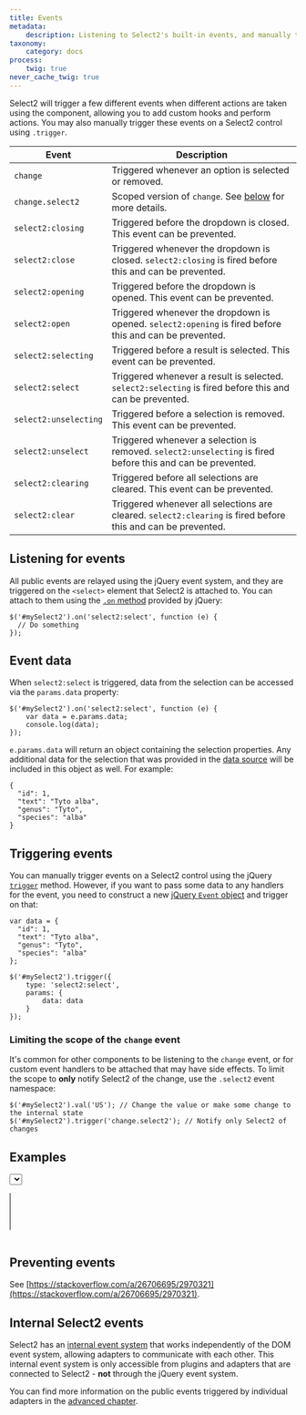 ```yaml
---
title: Events
metadata:
    description: Listening to Select2's built-in events, and manually triggering events on the Select2 component.
taxonomy:
    category: docs
process:
    twig: true
never_cache_twig: true
---
```


Select2 will trigger a few different events when different actions are taken using the component, allowing you to add custom hooks and perform actions.  You may also manually trigger these events on a Select2 control using `.trigger`.

| Event | Description |
| ----- | ----------- |
| `change` | Triggered whenever an option is selected or removed. |
| `change.select2` | Scoped version of `change`.  See [below](#limiting-the-scope-of-the-change-event) for more details. |
| `select2:closing` | Triggered before the dropdown is closed. This event can be prevented. |
| `select2:close` | Triggered whenever the dropdown is closed. `select2:closing` is fired before this and can be prevented. |
| `select2:opening` | Triggered before the dropdown is opened. This event can be prevented. |
| `select2:open` | Triggered whenever the dropdown is opened. `select2:opening` is fired before this and can be prevented. |
| `select2:selecting` | Triggered before a result is selected. This event can be prevented. |
| `select2:select` | Triggered whenever a result is selected. `select2:selecting` is fired before this and can be prevented. |
| `select2:unselecting` | Triggered before a selection is removed. This event can be prevented. |
| `select2:unselect` | Triggered whenever a selection is removed. `select2:unselecting` is fired before this and can be prevented. |
| `select2:clearing` | Triggered before all selections are cleared. This event can be prevented. |
| `select2:clear` | Triggered whenever all selections are cleared. `select2:clearing` is fired before this and can be prevented. |

## Listening for events

All public events are relayed using the jQuery event system, and they are triggered on the `<select>` element that Select2 is attached to. You can attach to them using the [`.on` method](https://api.jquery.com/on/) provided by jQuery:

```
$('#mySelect2').on('select2:select', function (e) {
  // Do something
});
```

## Event data

When `select2:select` is triggered, data from the selection can be accessed via the `params.data` property:

```
$('#mySelect2').on('select2:select', function (e) {
    var data = e.params.data;
    console.log(data);
});
```

`e.params.data` will return an object containing the selection properties.  Any additional data for the selection that was provided in the [data source](/data-sources/formats) will be included in this object as well.  For example:

```
{
  "id": 1,
  "text": "Tyto alba",
  "genus": "Tyto",
  "species": "alba"
}
```

## Triggering events

You can manually trigger events on a Select2 control using the jQuery [`trigger`](http://api.jquery.com/trigger/) method.  However, if you want to pass some data to any handlers for the event, you need to construct a new [jQuery `Event` object](http://api.jquery.com/category/events/event-object/) and trigger on that:

```
var data = {
  "id": 1,
  "text": "Tyto alba",
  "genus": "Tyto",
  "species": "alba"
};

$('#mySelect2').trigger({
    type: 'select2:select',
    params: {
        data: data
    }
});
```

### Limiting the scope of the `change` event

It's common for other components to be listening to the `change` event, or for custom event handlers to be attached that may have side effects.  To limit the scope to **only** notify Select2 of the change, use the `.select2` event namespace:

```
$('#mySelect2').val('US'); // Change the value or make some change to the internal state
$('#mySelect2').trigger('change.select2'); // Notify only Select2 of changes
```

## Examples

<div class="s2-example">
  <p>
    <select class="js-states js-example-events form-control"></select>
  </p>
  <p>
    <select class="js-states js-example-events form-control" multiple="multiple"></select>
  </p>
</div>

<div class="s2-event-log">
  <ul class="js-event-log"></ul>
</div>

<pre data-fill-from=".js-code-events"></pre>

<script type="text/javascript" class="js-code-events">
var $eventLog = $(".js-event-log");
var $eventSelect = $(".js-example-events");

$eventSelect.select2();

$eventSelect.on("select2:open", function (e) { log("select2:open", e); });
$eventSelect.on("select2:close", function (e) { log("select2:close", e); });
$eventSelect.on("select2:select", function (e) { log("select2:select", e); });
$eventSelect.on("select2:unselect", function (e) { log("select2:unselect", e); });

$eventSelect.on("change", function (e) { log("change"); });

function log (name, evt) {
  if (!evt) {
    var args = "{}";
  } else {
    var args = JSON.stringify(evt.params, function (key, value) {
      if (value && value.nodeName) return "[DOM node]";
      if (value instanceof $.Event) return "[$.Event]";
      return value;
    });
  }
  var $e = $("<li>" + name + " -> " + args + "</li>");
  $eventLog.append($e);
  $e.animate({ opacity: 1 }, 10000, 'linear', function () {
    $e.animate({ opacity: 0 }, 2000, 'linear', function () {
      $e.remove();
    });
  });
}
</script>

## Preventing events

See [https://stackoverflow.com/a/26706695/2970321](https://stackoverflow.com/a/26706695/2970321).

## Internal Select2 events

Select2 has an [internal event system](/advanced/default-adapters/selection#eventrelay) that works independently of the DOM event system, allowing adapters to communicate with each other. This internal event system is only accessible from plugins and adapters that are connected to Select2 - **not** through the jQuery event system.

You can find more information on the public events triggered by individual adapters in the [advanced chapter](/advanced).
